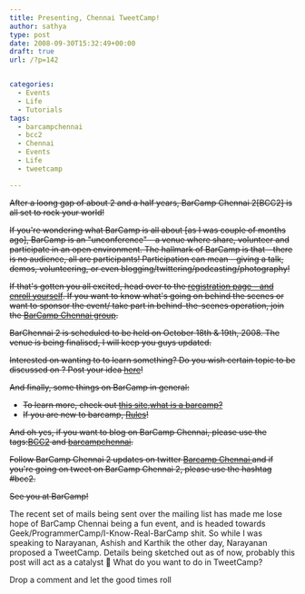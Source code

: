 ```yaml
---
title: Presenting, Chennai TweetCamp!
author: sathya
type: post
date: 2008-09-30T15:32:49+00:00
draft: true
url: /?p=142


categories:
  - Events
  - Life
  - Tutorials
tags:
  - barcampchennai
  - bcc2
  - Chennai
  - Events
  - Life
  - tweetcamp

---
```

<span style="text-decoration: line-through;">After a loong gap of about 2 and a half years, BarCamp Chennai 2[BCC2] is all set to rock your world!</span>

<span style="text-decoration: line-through;">If you're wondering what BarCamp is all about [as I was couple of months ago], BarCamp is an "unconference" - a venue where share, volunteer and participate in an open environment. The hallmark of BarCamp is that - there is no audience, all are participants! Participation can mean - giving a talk, demos, volunteering, or even blogging/twittering/podcasting/photography!</span>

<!--more-->

<span style="text-decoration: line-through;">If that's gotten you all excited, head over to the <a href="https://barcampchennai.org/index.php?title=BCC2_Register" target="_blank">registration page - and enroll yourself</a>. If you want to know what's going on behind the scenes or want to sponsor the event/ take part in behind-the-scenes operation, join the <a href="https://groups.google.com/group/barcampchennai" target="_blank">BarCamp Chennai group</a>.</span>

<span style="text-decoration: line-through;">BarChennai 2 is scheduled to be held on October 18th & 19th, 2008. The venue is being finalised, I will keep you guys updated.</span>

<span style="text-decoration: line-through;">Interested on wanting to to learn something? Do you wish certain topic to be discussed on ? Post your idea <a href="https://barcampchennai.org/index.php?title=What_do_you_want_to_hear" target="_blank">here</a>!</span>

<span style="text-decoration: line-through;">And finally, some things on BarCamp in general:</span>

  * <span style="text-decoration: line-through;">To learn more, check out <a class="external text" title="https://www.barcamp.org" href="https://www.barcamp.org/" rel="nofollow">this site</a>,<a class="external text" title="https://en.wikipedia.org/wiki/BarCamp" href="https://en.wikipedia.org/wiki/BarCamp" rel="nofollow">what is a barcamp?</a></span>
  * <span style="text-decoration: line-through;">If you are new to barcamp, <a class="external text" title="https://barcampchennai.org/index.php?title=Rules" href="https://barcampchennai.org/index.php?title=Rules" rel="nofollow">Rules</a>!</span>

<span style="text-decoration: line-through;">And oh yes, if you want to blog on BarCamp Chennai, please use the tags:<a class="external text" title="https://technorati.com/tag/BCC2" href="https://technorati.com/tag/BCC2" rel="nofollow">BCC2</a> and <a class="external text" title="https://technorati.com/tag/barcampchennai" href="https://technorati.com/tag/barcampchennai" rel="nofollow">barcampchennai</a>.</span>

<span style="text-decoration: line-through;">Follow BarCamp Chennai 2 updates on twitter <a class="external text" title="https://twitter.com/Barcampchennai" href="https://twitter.com/Barcampchennai" rel="nofollow">Barcamp Chennai </a>and if you're going on tweet on BarCamp Chennai 2, please use the hashtag #bcc2.</span>

<span style="text-decoration: line-through;">See you at BarCamp!</span>

The recent set of mails being sent over the mailing list has made me lose hope of BarCamp Chennai being a fun event, and is headed towards Geek/ProgrammerCamp/I-Know-Real-BarCamp shit. So while I was speaking to Narayanan, Ashish and Karthik the other day, Narayanan proposed a TweetCamp. Details being sketched out as of now, probably this post will act as a catalyst 🙂 What do you want to do in TweetCamp?

Drop a comment and let the good times roll
